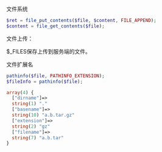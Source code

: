 文件系统

```php
$ret = file_put_contents($file, $content, FILE_APPEND);
$content = file_get_contents($file);
```

文件上传：

$\_FILES保存上传到服务端的文件。

文件扩展名

```php
pathinfo($file, PATHINFO_EXTENSION);
$fileInfo = pathinfo($file);

array(4) {
  ["dirname"]=>
  string(1) "."
  ["basename"]=>
  string(10) "a.b.tar.gz"
  ["extension"]=>
  string(2) "gz"
  ["filename"]=>
  string(7) "a.b.tar"
}
```



